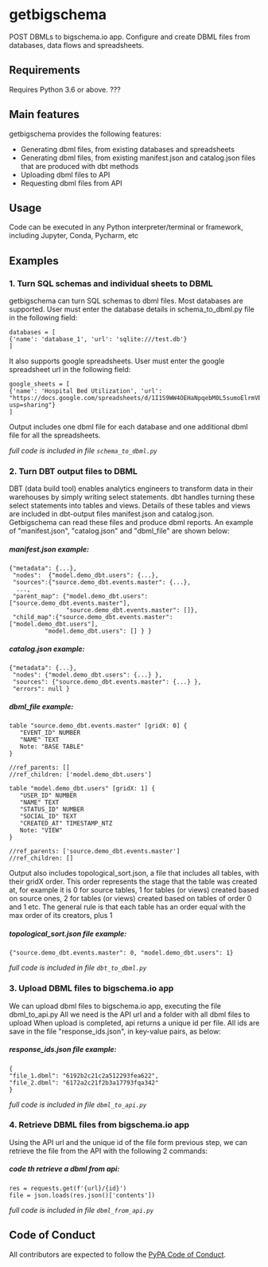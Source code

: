 # getbigschema
POST DBMLs to bigschema.io app. Configure and create DBML files from databases, data flows and spreadsheets.

## Requirements
Requires Python 3.6 or above. ???

## Main features
getbigschema provides the following features:
* Generating dbml files, from existing databases and spreadsheets
* Generating dbml files, from existing manifest.json and catalog.json files that are produced with dbt methods
* Uploading dbml files to API
* Requesting dbml files from API

## Usage
Code can be executed in any Python interpreter/terminal or framework, including Jupyter, Conda, Pycharm, etc

## Examples

### 1. Turn SQL schemas and individual sheets to DBML
getbigschema can turn SQL schemas to dbml files. Most databases are supported. User must enter the database details in schema_to_dbml.py file in the following field:

```
databases = [
{'name': 'database_1', 'url': 'sqlite:///test.db'}
]
```

It also supports google spreadsheets. User must enter the google spreadsheet url in the following field:

```
google_sheets = [
{'name': 'Hospital Bed Utilization', 'url': "https://docs.google.com/spreadsheets/d/1I1S9WW4OEHaNpqebM0L5sumoElrmVBCXCTVItHNZdbs/edit?usp=sharing"}
]
```

Output includes one dbml file for each database and one additional dbml file for all the spreadsheets. 

*full code is included in file ``` schema_to_dbml.py ```*

### 2. Turn DBT output files to DBML
DBT (data build tool) enables analytics engineers to transform data in their warehouses by simply writing select statements. dbt handles turning these select statements into tables and views. Details of these tables and views are included in dbt-output files manifest.json and catalog.json. Getbigschema can read these files and produce dbml reports. An example of "manifest.json", "catalog.json" and "dbml_file" are shown below:

##### manifest.json example:
```
{"metadata": {...},
 "nodes":  {"model.demo_dbt.users": {...},            
 "sources":{"source.demo_dbt.events.master": {...},    
  ...,
 "parent_map": {"model.demo_dbt.users": ["source.demo_dbt.events.master"],
                "source.demo_dbt.events.master": []},
 "child_map":{"source.demo_dbt.events.master": ["model.demo_dbt.users"],
	      "model.demo_dbt.users": [] } }
```

##### catalog.json example:
```
{"metadata": {...},
 "nodes": {"model.demo_dbt.users": {...} },    
 "sources": {"source.demo_dbt.events.master": {...} },    
 "errors": null }
```

##### dbml_file example:
```
table "source.demo_dbt.events.master" [gridX: 0] {
   "EVENT_ID" NUMBER
   "NAME" TEXT
   Note: "BASE TABLE"
}

//ref_parents: []
//ref_children: ['model.demo_dbt.users']

table "model.demo_dbt.users" [gridX: 1] {
   "USER_ID" NUMBER
   "NAME" TEXT
   "STATUS_ID" NUMBER
   "SOCIAL_ID" TEXT
   "CREATED_AT" TIMESTAMP_NTZ
   Note: "VIEW"
}

//ref_parents: ['source.demo_dbt.events.master']
//ref_children: []
```

Output also includes topological_sort.json, a file that includes all tables, with their gridX order. This order represents the stage that the table was created at, for example it is 0 for source tables, 1 for tables (or views) created based on source ones, 2 for tables (or views) created based on tables of order 0 and 1 etc. The      general rule is that each table has an order equal with the max order of its creators, plus 1  

##### topological_sort.json file example:
```
{"source.demo_dbt.events.master": 0, "model.demo_dbt.users": 1}
```

*full code is included in file ``` dbt_to_dbml.py ```*

### 3. Upload DBML files to bigschema.io app
We can upload dbml files to bigschema.io app, executing the file dbml_to_api.py
All we need is the API url and a folder with all dbml files to upload
When upload is completed, api returns a unique id per file.
All ids are save in the file "response_ids.json", in key-value pairs, as below:

##### response_ids.json file example:
```
{
"file_1.dbml": "6192b2c21c2a512293fea622",
"file_2.dbml": "6172a2c21f2b3a17793fqa342"
}
```

*full code is included in file ``` dbml_to_api.py ```*

### 4. Retrieve DBML files from bigschema.io app
Using the API url and the unique id of the file form previous step, we can retrieve the file from the API with the following 2 commands:

##### code th retrieve a dbml from api:
```
res = requests.get(f'{url}/{id}')
file = json.loads(res.json()['contents'])
```
*full code is included in file ``` dbml_from_api.py ```*

## Code of Conduct
All contributors are expected to follow the [PyPA Code of Conduct](https://www.pypa.io/en/latest/code-of-conduct/).
